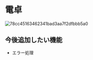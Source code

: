 # 電卓

![78cc45163462341bad3aa7f2dfbbb5a0](https://user-images.githubusercontent.com/53207844/111907890-7e178780-8a9a-11eb-9635-c31c81cd6935.gif)


## 今後追加したい機能
 - エラー処理
